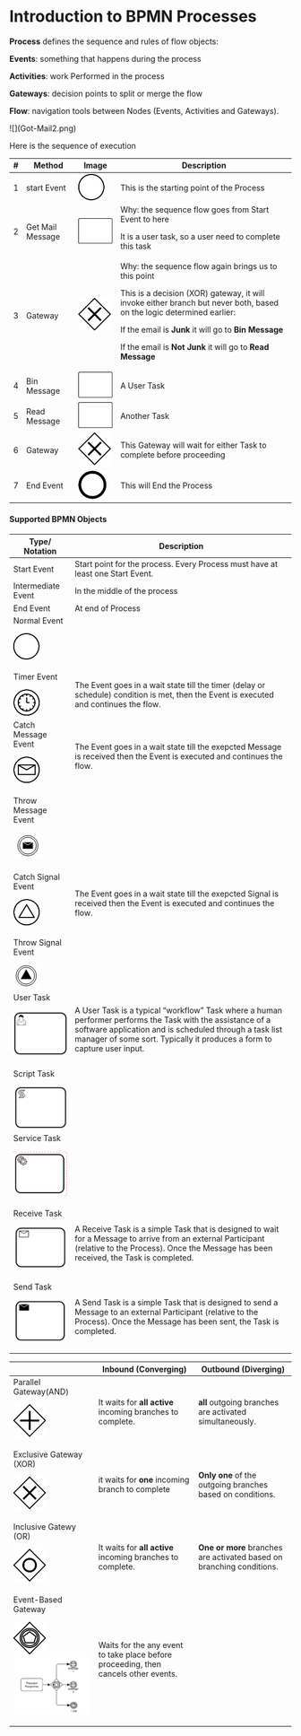 <h1>Introduction to BPMN Processes</h1>

<p><strong>Process</strong> defines the sequence and rules of flow objects:</p>
<p><strong>Events</strong>:  something that happens during the process</p>
<p><strong>Activities</strong>: work Performed in the process</p>
<p><strong>Gateways</strong>:  decision points to split or merge the flow</p>
<p><strong>Flow</strong>:  navigation tools between Nodes (Events, Activities and Gateways).</p>
![](Got-Mail2.png)

<p>Here is the sequence of execution</p>

|#| Method      | Image | Description                          |
|-| ----------- | ------|------------------------------------ |
|1|<p >start Event</p>|![](BPMN_start_event-47x47-1.png) |This is the starting point of the Process|
|2|Get Mail Message|![](BPMN_task_activity-100x75.png)|Why: the sequence flow goes from Start Event to here</p><p>It is a user task, so a user need to complete this task|
|3|Gateway|![](BPMN_exclusive_gateway-59x59.png)|Why: the sequence flow again brings us to this point</p><p>This is a decision (XOR) gateway, it will invoke either branch but never both, based on the logic determined earlier:</p><p>If the email is <strong>Junk</strong> it will go to <strong>Bin Message</strong></p><p>If the email is <strong>Not Junk</strong> it will go to <strong>Read Message </strong>|
|4|Bin Message|![](BPMN_task_activity-100x75.png)|A User Task|
|5|Read Message|![](BPMN_task_activity-100x75.png)|Another Task|
|6|Gateway|![](BPMN_exclusive_gateway-59x59.png)|This Gateway will wait for either Task to complete before proceeding|
|7|End Event|![](BPMN_end_event-50x51.png)|This will End the Process|


<h4>Supported BPMN Objects</h4>

| Type/ Notation | Description                          |
|----------------|--------------------------------------|
|Start Event|Start point for the process. Every Process must have at least one Start Event.|
|Intermediate Event|In the middle of the process|
|End Event|At end of Process|
|Normal Event</p><p>![](BPMN_start_event-47x47.png) |
|Timer Event</p>![](BPMN_timer-47x47.png) |The Event goes in a wait state till the timer (delay or schedule) condition is met, then the Event is executed and continues the flow.|
|Catch Message Event</p><p>![](message.png) |The Event goes in a wait state till the exepcted Message is received then the Event is executed and continues the flow.|
|Throw Message Event</p><p >![](event-throw-message.png)||
|Catch Signal Event</p><p>![](BPMN_signal-47x47-1.png) |The Event goes in a wait state till the exepcted Signal is received then the Event is executed and continues the flow.|
|Throw  Signal Event</p>![](event-throw-signal.png)||
|User Task<p>![](BPMN-User-Task.png) |A User Task is a typical “workflow” Task where a human performer performs the Task with the assistance of a software application and is scheduled through a task list manager of some sort. Typically it produces a form to capture user input.|
|Script Task</p>![](BPMN-ScriptTask.png)||
|Service Task<p>![](BPMN-Service-Task.png)||
|Receive Task<p>![](BPMN-Receive-Task.png)|A Receive Task is a simple Task that is designed to wait for a Message</a> to arrive from an external Participant (relative to the Process). Once the Message has been received, the Task is completed.|
|Send Task<p>![](BPMN-SendTask.png)|A Send Task is a simple Task that is designed to send a Message</a> to an external Participant (relative to the Process). Once the Message has been sent, the Task is completed.|


|           | Inbound (Converging)| Outbound (Diverging) |                      
|-----------|---------------------|----------------------|
|Parallel Gateway(AND) <p>![](BPMN_parallel_gateway-59x59.png) |It waits for <strong>all active </strong>incoming branches to complete.|<strong>all</strong> outgoing branches are activated simultaneously.|
|Exclusive Gateway (XOR)<p>![](BPMN_exclusive_gateway-59x59.png)|it waits for <strong>one</strong> incoming branch to complete|<strong>Only one</strong> of the outgoing branches based on conditions.|
| Inclusive Gatewy (OR)<p> ![](BPMN_inclusive_gateway-59x59.png) |It waits for <strong>all active</strong> incoming branches to complete.|<strong> One or more</strong> branches are activated based on branching conditions.|
| Event-Based Gateway<p> ![](BPMN_event_based_gateway-59x59.png)  ![](Event-based-gateway-with-events.png)| Waits for the any event to take place before proceeding, then cancels other events.|

